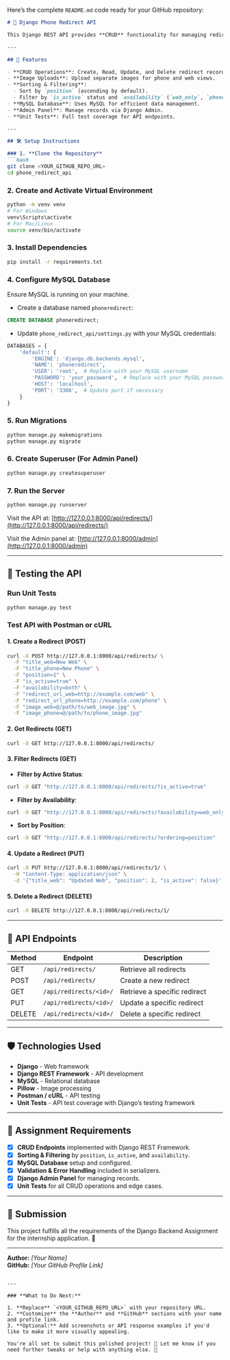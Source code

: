 Here’s the complete `README.md` code ready for your GitHub repository:

```markdown
# 📱 Django Phone Redirect API

This Django REST API provides **CRUD** functionality for managing redirect objects with image uploads, filtering, sorting, and robust validation. It supports redirects for both web and phone, with flexible availability options and position-based ordering.

---

## 🚀 Features

- **CRUD Operations**: Create, Read, Update, and Delete redirect records.
- **Image Uploads**: Upload separate images for phone and web views.
- **Sorting & Filtering**:
  - Sort by `position` (ascending by default).
  - Filter by `is_active` status and `availability` (`web_only`, `phone_only`, `both`).
- **MySQL Database**: Uses MySQL for efficient data management.
- **Admin Panel**: Manage records via Django Admin.
- **Unit Tests**: Full test coverage for API endpoints.

---

## 🛠️ Setup Instructions

### 1. **Clone the Repository**
```bash
git clone <YOUR_GITHUB_REPO_URL>
cd phone_redirect_api
```

### 2. **Create and Activate Virtual Environment**
```bash
python -m venv venv
# For Windows
venv\Scripts\activate
# For Mac/Linux
source venv/bin/activate
```

### 3. **Install Dependencies**
```bash
pip install -r requirements.txt
```

### 4. **Configure MySQL Database**

Ensure MySQL is running on your machine.

- Create a database named `phoneredirect`:
```sql
CREATE DATABASE phoneredirect;
```

- Update `phone_redirect_api/settings.py` with your MySQL credentials:
```python
DATABASES = {
    'default': {
        'ENGINE': 'django.db.backends.mysql',
        'NAME': 'phoneredirect',
        'USER': 'root',  # Replace with your MySQL username
        'PASSWORD': 'your_password',  # Replace with your MySQL password
        'HOST': 'localhost',
        'PORT': '3308',  # Update port if necessary
    }
}
```

### 5. **Run Migrations**
```bash
python manage.py makemigrations
python manage.py migrate
```

### 6. **Create Superuser (For Admin Panel)**
```bash
python manage.py createsuperuser
```

### 7. **Run the Server**
```bash
python manage.py runserver
```

Visit the API at: [http://127.0.0.1:8000/api/redirects/](http://127.0.0.1:8000/api/redirects/)

Visit the Admin panel at: [http://127.0.0.1:8000/admin](http://127.0.0.1:8000/admin)

---

## 🧪 Testing the API

### **Run Unit Tests**
```bash
python manage.py test
```

### **Test API with Postman or cURL**

#### 1. **Create a Redirect (POST)**
```bash
curl -X POST http://127.0.0.1:8000/api/redirects/ \
  -F "title_web=New Web" \
  -F "title_phone=New Phone" \
  -F "position=1" \
  -F "is_active=true" \
  -F "availability=both" \
  -F "redirect_url_web=http://example.com/web" \
  -F "redirect_url_phone=http://example.com/phone" \
  -F "image_web=@/path/to/web_image.jpg" \
  -F "image_phone=@/path/to/phone_image.jpg"
```

#### 2. **Get Redirects (GET)**
```bash
curl -X GET http://127.0.0.1:8000/api/redirects/
```

#### 3. **Filter Redirects (GET)**
- **Filter by Active Status**:
```bash
curl -X GET "http://127.0.0.1:8000/api/redirects/?is_active=true"
```
- **Filter by Availability**:
```bash
curl -X GET "http://127.0.0.1:8000/api/redirects/?availability=web_only"
```
- **Sort by Position**:
```bash
curl -X GET "http://127.0.0.1:8000/api/redirects/?ordering=position"
```

#### 4. **Update a Redirect (PUT)**
```bash
curl -X PUT http://127.0.0.1:8000/api/redirects/1/ \
  -H "Content-Type: application/json" \
  -d '{"title_web": "Updated Web", "position": 2, "is_active": false}'
```

#### 5. **Delete a Redirect (DELETE)**
```bash
curl -X DELETE http://127.0.0.1:8000/api/redirects/1/
```

---

## 📝 API Endpoints

| Method | Endpoint                     | Description                      |
|--------|------------------------------|----------------------------------|
| GET    | `/api/redirects/`            | Retrieve all redirects           |
| POST   | `/api/redirects/`            | Create a new redirect            |
| GET    | `/api/redirects/<id>/`       | Retrieve a specific redirect     |
| PUT    | `/api/redirects/<id>/`       | Update a specific redirect       |
| DELETE | `/api/redirects/<id>/`       | Delete a specific redirect       |

---

## 🛡️ Technologies Used

- **Django** - Web framework
- **Django REST Framework** - API development
- **MySQL** - Relational database
- **Pillow** - Image processing
- **Postman / cURL** - API testing
- **Unit Tests** - API test coverage with Django’s testing framework

---

## 🎯 Assignment Requirements

- [x] **CRUD Endpoints** implemented with Django REST Framework.
- [x] **Sorting & Filtering** by `position`, `is_active`, and `availability`.
- [x] **MySQL Database** setup and configured.
- [x] **Validation & Error Handling** included in serializers.
- [x] **Django Admin Panel** for managing records.
- [x] **Unit Tests** for all CRUD operations and edge cases.

---

## 🔗 Submission

This project fulfills all the requirements of the Django Backend Assignment for the internship application. 🚀

---

**Author:** *[Your Name]*  
**GitHub:** *[Your GitHub Profile Link]*  
```

---

### **What to Do Next:**

1. **Replace** `<YOUR_GITHUB_REPO_URL>` with your repository URL.
2. **Customize** the **Author** and **GitHub** sections with your name and profile link.
3. **Optional:** Add screenshots or API response examples if you'd like to make it more visually appealing.

You're all set to submit this polished project! 🚀 Let me know if you need further tweaks or help with anything else. 💪
